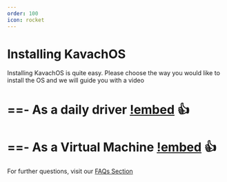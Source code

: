 ```yaml
---
order: 100
icon: rocket
---
```


# Installing KavachOS 

Installing KavachOS is quite easy. Please choose the way you would like to install the OS and we will guide you with a video

==- As a daily driver
[!embed](https://www.youtube.com/watch?v=Dzdg-0vldW4) :+1:
===
==- As a Virtual Machine
[!embed](https://www.youtube.com/watch?v=Dzdg-0vldW4) :+1:
===

For further questions, visit our [FAQs Section](faq.md)
